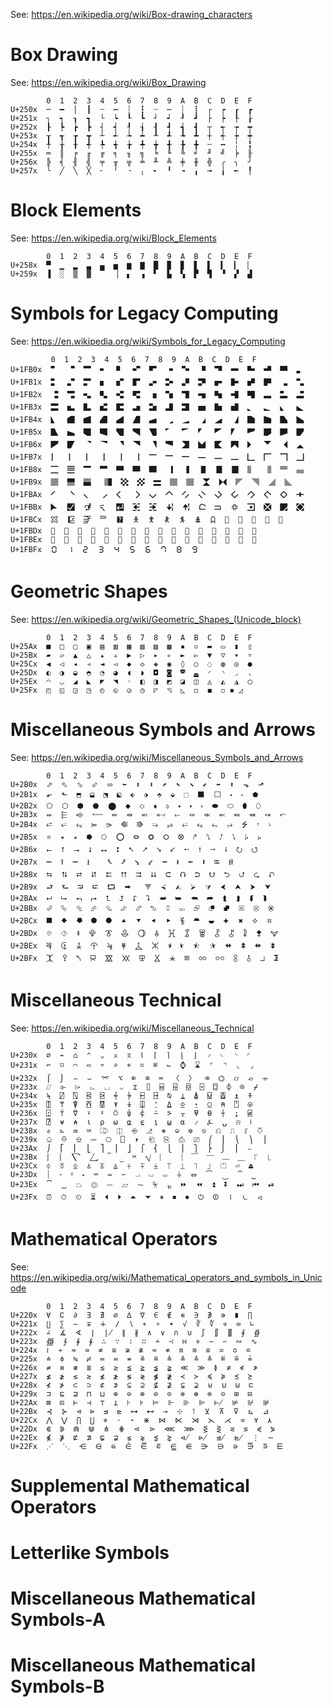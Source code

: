 See: <https://en.wikipedia.org/wiki/Box-drawing_characters>

# Box Drawing

See: <https://en.wikipedia.org/wiki/Box_Drawing>

```
        0  1  2  3  4  5  6  7  8  9  A  B  C  D  E  F
U+250x  ─  ━  │  ┃  ┄  ┅  ┆  ┇  ┈  ┉  ┊  ┋  ┌  ┍  ┎  ┏
U+251x  ┐  ┑  ┒  ┓  └  ┕  ┖  ┗  ┘  ┙  ┚  ┛  ├  ┝  ┞  ┟
U+252x  ┠  ┡  ┢  ┣  ┤  ┥  ┦  ┧  ┨  ┩  ┪  ┫  ┬  ┭  ┮  ┯
U+253x  ┰  ┱  ┲  ┳  ┴  ┵  ┶  ┷  ┸  ┹  ┺  ┻  ┼  ┽  ┾  ┿
U+254x  ╀  ╁  ╂  ╃  ╄  ╅  ╆  ╇  ╈  ╉  ╊  ╋  ╌  ╍  ╎  ╏
U+255x  ═  ║  ╒  ╓  ╔  ╕  ╖  ╗  ╘  ╙  ╚  ╛  ╜  ╝  ╞  ╟
U+256x  ╠  ╡  ╢  ╣  ╤  ╥  ╦  ╧  ╨  ╩  ╪  ╫  ╬  ╭  ╮  ╯
U+257x  ╰  ╱  ╲  ╳  ╴  ╵  ╶  ╷  ╸  ╹  ╺  ╻  ╼  ╽  ╾  ╿
```

# Block Elements

See: <https://en.wikipedia.org/wiki/Block_Elements>

```
        0  1  2  3  4  5  6  7  8  9  A  B  C  D  E  F
U+258x  ▀  ▁  ▂  ▃  ▄  ▅  ▆  ▇  █  ▉  ▊  ▋  ▌  ▍  ▎  ▏
U+259x  ▐  ░  ▒  ▓  ▔  ▕  ▖  ▗  ▘  ▙  ▚  ▛  ▜  ▝  ▞  ▟
```

# Symbols for Legacy Computing

See: <https://en.wikipedia.org/wiki/Symbols_for_Legacy_Computing>

```
         0  1  2  3  4  5  6  7  8  9  A  B  C  D  E  F
U+1FB0x  🬀  🬁  🬂  🬃  🬄  🬅  🬆  🬇  🬈  🬉  🬊  🬋  🬌  🬍  🬎  🬏
U+1FB1x  🬐  🬑  🬒  🬓  🬔  🬕  🬖  🬗  🬘  🬙  🬚  🬛  🬜  🬝  🬞  🬟
U+1FB2x  🬠  🬡  🬢  🬣  🬤  🬥  🬦  🬧  🬨  🬩  🬪  🬫  🬬  🬭  🬮  🬯
U+1FB3x  🬰  🬱  🬲  🬳  🬴  🬵  🬶  🬷  🬸  🬹  🬺  🬻  🬼  🬽  🬾  🬿
U+1FB4x  🭀  🭁  🭂  🭃  🭄  🭅  🭆  🭇  🭈  🭉  🭊  🭋  🭌  🭍  🭎  🭏
U+1FB5x  🭐  🭑  🭒  🭓  🭔  🭕  🭖  🭗  🭘  🭙  🭚  🭛  🭜  🭝  🭞  🭟
U+1FB6x  🭠  🭡  🭢  🭣  🭤  🭥  🭦  🭧  🭨  🭩  🭪  🭫  🭬  🭭  🭮  🭯
U+1FB7x  🭰  🭱  🭲  🭳  🭴  🭵  🭶  🭷  🭸  🭹  🭺  🭻  🭼  🭽  🭾  🭿
U+1FB8x  🮀  🮁  🮂  🮃  🮄  🮅  🮆  🮇  🮈  🮉  🮊  🮋  🮌  🮍  🮎  🮏
U+1FB9x  🮐  🮑  🮒   🮔  🮕  🮖  🮗  🮘  🮙  🮚  🮛  🮜  🮝  🮞  🮟
U+1FBAx  🮠  🮡  🮢  🮣  🮤  🮥  🮦  🮧  🮨  🮩  🮪  🮫  🮬  🮭  🮮  🮯
U+1FBBx  🮰  🮱  🮲  🮳  🮴  🮵  🮶  🮷  🮸  🮹  🮺  🮻  🮼  🮽  🮾  🮿
U+1FBCx  🯀  🯁  🯂  🯃  🯄  🯅  🯆  🯇  🯈  🯉  🯊  🯋  🯌  🯍  🯎  🯏
U+1FBDx  🯐  🯑  🯒  🯓  🯔  🯕  🯖  🯗  🯘  🯙  🯚  🯛  🯜  🯝  🯞  🯟
U+1FBEx  🯠  🯡  🯢  🯣  🯤  🯥  🯦  🯧  🯨  🯩  🯪  🯫  🯬  🯭  🯮  🯯
U+1FBFx  🯰  🯱  🯲  🯳  🯴  🯵  🯶  🯷  🯸  🯹
```

# Geometric Shapes

See: <https://en.wikipedia.org/wiki/Geometric_Shapes_(Unicode_block)>

```
        0  1  2  3  4  5  6  7  8  9  A  B  C  D  E  F
U+25Ax  ■  □  ▢  ▣  ▤  ▥  ▦  ▧  ▨  ▩  ▪  ▫  ▬  ▭  ▮  ▯
U+25Bx  ▰  ▱  ▲  △  ▴  ▵  ▶  ▷  ▸  ▹  ►  ▻  ▼  ▽  ▾  ▿
U+25Cx  ◀  ◁  ◂  ◃  ◄  ◅  ◆  ◇  ◈  ◉  ◊  ○  ◌  ◍  ◎  ●
U+25Dx  ◐  ◑  ◒  ◓  ◔  ◕  ◖  ◗  ◘  ◙  ◚  ◛  ◜  ◝  ◞  ◟
U+25Ex  ◠  ◡  ◢  ◣  ◤  ◥  ◦  ◧  ◨  ◩  ◪  ◫  ◬  ◭  ◮  ◯
U+25Fx  ◰  ◱  ◲  ◳  ◴  ◵  ◶  ◷  ◸  ◹  ◺  ◻  ◼  ◽ ◾ ◿
```

# Miscellaneous Symbols and Arrows

See: <https://en.wikipedia.org/wiki/Miscellaneous_Symbols_and_Arrows>

```
        0  1  2  3  4  5  6  7  8  9  A  B  C  D  E  F
U+2B0x  ⬀  ⬁  ⬂  ⬃  ⬄  ⬅  ⬆  ⬇  ⬈  ⬉  ⬊  ⬋  ⬌  ⬍  ⬎  ⬏
U+2B1x  ⬐  ⬑  ⬒  ⬓  ⬔  ⬕  ⬖  ⬗  ⬘  ⬙  ⬚  ⬛  ⬜  ⬝  ⬞  ⬟
U+2B2x  ⬠  ⬡  ⬢  ⬣  ⬤  ⬥  ⬦  ⬧  ⬨  ⬩  ⬪  ⬫  ⬬  ⬭  ⬮  ⬯
U+2B3x  ⬰  ⬱  ⬲  ⬳  ⬴  ⬵  ⬶  ⬷  ⬸  ⬹  ⬺  ⬻  ⬼  ⬽  ⬾  ⬿
U+2B4x  ⭀  ⭁  ⭂  ⭃  ⭄  ⭅  ⭆  ⭇  ⭈  ⭉  ⭊  ⭋  ⭌  ⭍  ⭎  ⭏
U+2B5x  ⭐  ⭑  ⭒  ⭓  ⭔  ⭕  ⭖  ⭗  ⭘  ⭙  ⭚  ⭛  ⭜  ⭝  ⭞  ⭟
U+2B6x  ⭠  ⭡  ⭢  ⭣  ⭤  ⭥  ⭦  ⭧  ⭨  ⭩  ⭪  ⭫  ⭬  ⭭  ⭮  ⭯
U+2B7x  ⭰  ⭱  ⭲  ⭳    ⭶  ⭷  ⭸  ⭹  ⭺  ⭻  ⭼  ⭽  ⭾  ⭿
U+2B8x  ⮀  ⮁  ⮂  ⮃  ⮄  ⮅  ⮆  ⮇  ⮈  ⮉  ⮊  ⮋  ⮌  ⮍  ⮎  ⮏
U+2B9x  ⮐  ⮑  ⮒  ⮓  ⮔  ⮕   ⮗  ⮘  ⮙  ⮚  ⮛  ⮜  ⮝  ⮞  ⮟
U+2BAx  ⮠  ⮡  ⮢  ⮣  ⮤  ⮥  ⮦  ⮧  ⮨  ⮩  ⮪  ⮫  ⮬  ⮭  ⮮  ⮯
U+2BBx  ⮰  ⮱  ⮲  ⮳  ⮴  ⮵  ⮶  ⮷  ⮸  ⮹  ⮺  ⮻  ⮼  ⮽  ⮾  ⮿
U+2BCx  ⯀  ⯁  ⯂  ⯃  ⯄  ⯅  ⯆  ⯇  ⯈  ⯉  ⯊  ⯋  ⯌  ⯍  ⯎  ⯏
U+2BDx  ⯐  ⯑  ⯒  ⯓  ⯔  ⯕  ⯖  ⯗  ⯘  ⯙  ⯚  ⯛  ⯜  ⯝  ⯞  ⯟
U+2BEx  ⯠  ⯡  ⯢  ⯣  ⯤  ⯥  ⯦  ⯧  ⯨  ⯩  ⯪  ⯫  ⯬  ⯭  ⯮  ⯯
U+2BFx  ⯰  ⯱  ⯲  ⯳  ⯴  ⯵  ⯶  ⯷  ⯸  ⯹  ⯺  ⯻  ⯼  ⯽  ⯾  ⯿
```

# Miscellaneous Technical

See: <https://en.wikipedia.org/wiki/Miscellaneous_Technical>


```
        0  1  2  3  4  5  6  7  8  9  A  B  C  D  E  F
U+230x  ⌀  ⌁  ⌂  ⌃  ⌄  ⌅  ⌆  ⌇  ⌈  ⌉  ⌊  ⌋  ⌌  ⌍  ⌎  ⌏
U+231x  ⌐  ⌑  ⌒  ⌓  ⌔  ⌕  ⌖  ⌗  ⌘  ⌙  ⌚  ⌛  ⌜  ⌝  ⌞  ⌟
U+232x  ⌠  ⌡  ⌢  ⌣  ⌤  ⌥  ⌦  ⌧  ⌨  〈  〉  ⌫  ⌬  ⌭  ⌮  ⌯
U+233x  ⌰  ⌱  ⌲  ⌳  ⌴  ⌵  ⌶  ⌷  ⌸  ⌹  ⌺  ⌻  ⌼  ⌽  ⌾  ⌿
U+234x  ⍀  ⍁  ⍂  ⍃  ⍄  ⍅  ⍆  ⍇  ⍈  ⍉  ⍊  ⍋  ⍌  ⍍  ⍎  ⍏
U+235x  ⍐  ⍑  ⍒  ⍓  ⍔  ⍕  ⍖  ⍗  ⍘  ⍙  ⍚  ⍛  ⍜  ⍝  ⍞  ⍟
U+236x  ⍠  ⍡  ⍢  ⍣  ⍤  ⍥  ⍦  ⍧  ⍨  ⍩  ⍪  ⍫  ⍬  ⍭  ⍮  ⍯
U+237x  ⍰  ⍱  ⍲  ⍳  ⍴  ⍵  ⍶  ⍷  ⍸  ⍹  ⍺  ⍻  ⍼  ⍽  ⍾  ⍿
U+238x  ⎀  ⎁  ⎂  ⎃  ⎄  ⎅  ⎆  ⎇  ⎈  ⎉  ⎊  ⎋  ⎌  ⎍  ⎎  ⎏
U+239x  ⎐  ⎑  ⎒  ⎓  ⎔  ⎕  ⎖  ⎗  ⎘  ⎙  ⎚  ⎛  ⎜  ⎝  ⎞  ⎟
U+23Ax  ⎠  ⎡  ⎢  ⎣  ⎤  ⎥  ⎦  ⎧  ⎨  ⎩  ⎪  ⎫  ⎬  ⎭  ⎮  ⎯
U+23Bx  ⎰  ⎱  ⎲  ⎳  ⎴  ⎵  ⎶  ⎷  ⎸  ⎹  ⎺  ⎻  ⎼  ⎽  ⎾  ⎿
U+23Cx  ⏀  ⏁  ⏂  ⏃  ⏄  ⏅  ⏆  ⏇  ⏈  ⏉  ⏊  ⏋  ⏌  ⏍  ⏎  ⏏
U+23Dx  ⏐  ⏑  ⏒  ⏓  ⏔  ⏕  ⏖  ⏗  ⏘  ⏙  ⏚  ⏛  ⏜  ⏝  ⏞  ⏟
U+23Ex  ⏠  ⏡  ⏢  ⏣  ⏤  ⏥  ⏦  ⏧  ⏨  ⏩  ⏪  ⏫  ⏬  ⏭  ⏮  ⏯
U+23Fx  ⏰  ⏱  ⏲  ⏳  ⏴  ⏵  ⏶  ⏷  ⏸  ⏹  ⏺  ⏻  ⏼  ⏽  ⏾  ⏿
```

# Mathematical Operators

See: <https://en.wikipedia.org/wiki/Mathematical_operators_and_symbols_in_Unicode>

```
        0  1  2  3  4  5  6  7  8  9  A  B  C  D  E  F
U+220x  ∀  ∁  ∂  ∃  ∄  ∅  ∆  ∇  ∈  ∉  ∊  ∋  ∌  ∍  ∎  ∏
U+221x  ∐  ∑  −  ∓  ∔  ∕  ∖  ∗  ∘  ∙  √  ∛  ∜  ∝  ∞  ∟
U+222x  ∠  ∡  ∢  ∣  ∤  ∥  ∦  ∧  ∨  ∩  ∪  ∫  ∬  ∭  ∮  ∯
U+223x  ∰  ∱  ∲  ∳  ∴  ∵  ∶  ∷  ∸  ∹  ∺  ∻  ∼  ∽  ∾  ∿
U+224x  ≀  ≁  ≂  ≃  ≄  ≅  ≆  ≇  ≈  ≉  ≊  ≋  ≌  ≍  ≎  ≏
U+225x  ≐  ≑  ≒  ≓  ≔  ≕  ≖  ≗  ≘  ≙  ≚  ≛  ≜  ≝  ≞  ≟
U+226x  ≠  ≡  ≢  ≣  ≤  ≥  ≦  ≧  ≨  ≩  ≪  ≫  ≬  ≭  ≮  ≯
U+227x  ≰  ≱  ≲  ≳  ≴  ≵  ≶  ≷  ≸  ≹  ≺  ≻  ≼  ≽  ≾  ≿
U+228x  ⊀  ⊁  ⊂  ⊃  ⊄  ⊅  ⊆  ⊇  ⊈  ⊉  ⊊  ⊋  ⊌  ⊍  ⊎  ⊏
U+229x  ⊐  ⊑  ⊒  ⊓  ⊔  ⊕  ⊖  ⊗  ⊘  ⊙  ⊚  ⊛  ⊜  ⊝  ⊞  ⊟
U+22Ax  ⊠  ⊡  ⊢  ⊣  ⊤  ⊥  ⊦  ⊧  ⊨  ⊩  ⊪  ⊫  ⊬  ⊭  ⊮  ⊯
U+22Bx  ⊰  ⊱  ⊲  ⊳  ⊴  ⊵  ⊶  ⊷  ⊸  ⊹  ⊺  ⊻  ⊼  ⊽  ⊾  ⊿
U+22Cx  ⋀  ⋁  ⋂  ⋃  ⋄  ⋅  ⋆  ⋇  ⋈  ⋉  ⋊  ⋋  ⋌  ⋍  ⋎  ⋏
U+22Dx  ⋐  ⋑  ⋒  ⋓  ⋔  ⋕  ⋖  ⋗  ⋘  ⋙  ⋚  ⋛  ⋜  ⋝  ⋞  ⋟
U+22Ex  ⋠  ⋡  ⋢  ⋣  ⋤  ⋥  ⋦  ⋧  ⋨  ⋩  ⋪  ⋫  ⋬  ⋭  ⋮  ⋯
U+22Fx  ⋰  ⋱  ⋲  ⋳  ⋴  ⋵  ⋶  ⋷  ⋸  ⋹  ⋺  ⋻  ⋼  ⋽  ⋾  ⋿
```

# Supplemental Mathematical Operators

# Letterlike Symbols

# Miscellaneous Mathematical Symbols-A

# Miscellaneous Mathematical Symbols-B
